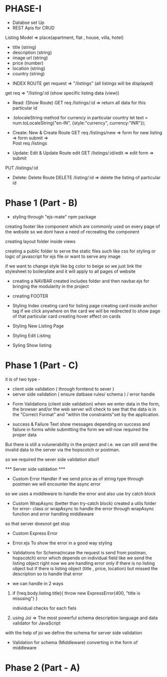 # PHASE-I

* Databse set Up
* REST Apis for CRUD

 
Listing Model => place(apartment, flat , house, villa, hotel)

- title  (string)
- description (string)
- image url (string)
- price (number)
- location (string)
- country (string)


* INDEX ROUTE
get request =>  "/listings"  (all listings will be displayed)

get req => "/listing/:id    (show specific listing data (view))


* Read: (Show Route)
GET req /listings/:id => return all data for this particular id

- .tolocaleString method for currency in particular country
let text = num.toLocaleString("en-IN", {style:"currency", currency:"INR"});



* Create: New & Create Route
GET req  /listings/new  => form for new listing => form submit =>  
    Post req  /listings 



* Update: Edit & Update Route
edit 
GET  /listings/:id/edit => edit form => submit

PUT  /listings/:id


* Delete: Delete Route
DELETE  /listing/:id  => delete the listing of particular id 



# Phase 1 (Part - B) 

* styling through "ejs-mate" npm package

creating footer like component which are commonly used on every page of the website so we dont have a need of recreating  the component 

creating layout folder inside views 

creating a public folder to serve the static files such like css for styling or logic of javascript for ejs file or want to serve any image

if we want to change style like bg color to beige so we just link the stylesheet to boilerplate and it will apply to all pages of website

* creating a NAVBAR
created  includes folder and then navbar.ejs for bringing the modularity in the project 



* creating FOOTER


* Styling Index
creating card for listing page
creating card inside anchor tag if we click anywhere on the card we will be redirected to show page of that particular card
creating hover effect on cards


* Styling New Listing Page


* Styling Edit Listing


* Syling Show listing



# Phase 1 (Part - C)

it is of two type -
- client side validation ( through forntend to sever ) 
- server side validation ( ensure datbase rules/ schema ) / error handle


* Form Validations (client side validation)
when we enter data in the form, the browser and/or the web server will check to see that the data is in the "Correct Format" and "within the constraints"set by the application.

* success & Failure Text
 show messages depending on success and failure in forms while submitting the form we will now required the proper data

 But there is still a vulunerability in the project and i.e. we can still send the invalid data to the server via the hopscotch or postman.

 so we required the sever side validation also!!



*** Server side validation ***

* Custom Error Handler 
if we send price as of string type through postmen we will encounter the async error

so we uses a middleware to handle the error and also use try catch block 

* Custom WrapAsync (better than try-catch block)
 created a utils folder for error- class or wrapAsync
 to handle the error through wrapAsync function and error handling middleware 

 so that server doesnot get stop 

* Custom Express Error

* Error.ejs
 To show the error in a good way styling 

* Validations for Schema(incase the request is send from postman, hopscotch)
error which depends on individual field like we send the listing object right now we are handling error only if there is no listing object but if there is listing object (title , price, location) but missed the description so to handle that error

- we can handle in 2 ways
1.  if (!req.body.listing.title){
        throw new ExpressError(400, "title is misssing")
    }  

    individual checks for each fiels

2. using Joi => The most powerful schema description language and data validator for JavaScript

with the help of joi we define the schema for server side validation

* Validation for schema (Middleware)
converting in the form of middleware


# Phase 2 (Part - A)


